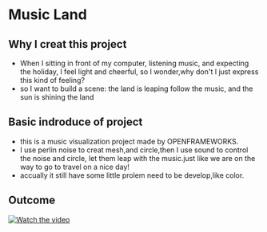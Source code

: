 # Music Land
## Why I creat this project
* When I sitting in front of my computer, listening music, and expecting the holiday, I feel light and cheerful, so I wonder,why don't I just express this kind of feeling?
* so I want to build a scene: the land is leaping follow the music, and the sun is shining the land
## Basic indroduce of project
* this is a music visualization project made by OPENFRAMEWORKS.
* I use perlin noise to creat mesh,and circle,then I use sound to control the noise and circle, let them leap with the music.just like we are on the way to go to travel on a nice day!
* accually it still have some little prolem need to be develop,like color.
## Outcome
[![Watch the video](https://github.com/FengLinLi2010/Coding-Two-Advanced-Frameworks/blob/main/Final%20Work/music_interactive.mp4g)](https://github.com/FengLinLi2010/Coding-Two-Advanced-Frameworks/blob/main/Final%20Work/music_interactive.mp4)
